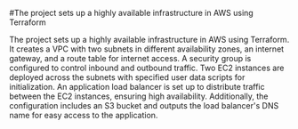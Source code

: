 #The project sets up a highly available infrastructure in AWS using Terraform


The project sets up a highly available infrastructure in AWS using Terraform. It creates a VPC with two subnets in different availability zones, an internet gateway, and a route table for internet access. A security group is configured to control inbound and outbound traffic. Two EC2 instances are deployed across the subnets with specified user data scripts for initialization. An application load balancer is set up to distribute traffic between the EC2 instances, ensuring high availability. Additionally, the configuration includes an S3 bucket and outputs the load balancer's DNS name for easy access to the application.
